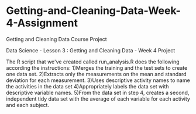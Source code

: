 # Getting-and-Cleaning-Data-Week-4-Assignment
Getting and Cleaning Data Course Project

Data Science - Lesson 3 : Getting and Cleaning Data - Week 4 Project

The R script that we've created called run_analysis.R does the following according the instructions:
1)Merges the training and the test sets to create one data set.
2)Extracts only the measurements on the mean and standard deviation for each measurement.
3)Uses descriptive activity names to name the activities in the data set
4)Appropriately labels the data set with descriptive variable names.
5)From the data set in step 4, creates a second, independent tidy data set with the average of each variable for each activity and each     subject.


